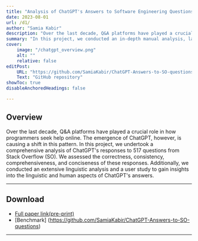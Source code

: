```yaml
---
title: "Analysis of ChatGPT's Answers to Software Engineering Questions."
date: 2023-08-01
url: /d1/
author: "Samia Kabir"
description: "Over the last decade, Q&A platforms have played a crucial role in how programmers seek help online. The emergence of ChatGPT, however, is causing a shift in this pattern. In this project, we undertook a comprehensive analysis of ChatGPT's replies to 517 questions from Stack Overflow (SO). We assessed the correctness, consistency, comprehensiveness, and conciseness of these responses. Additionally, we conducted an extensive linguistic analysis and a user study to gain insights into the linguistic and human aspects of ChatGPT's answers."
summary: "In this project, we conducted an in-depth manual analysis, large scale linguistic analysis and a user study to empirically study the characteristics of ChatGPT's answers to programming questions."
cover:
    image: "/chatgpt_overview.png"
    alt: ""
    relative: false
editPost:
    URL: "https://github.com/SamiaKabir/ChatGPT-Answers-to-SO-questions"
    Text: "GitHub repository"
showToc: true
disableAnchoredHeadings: false

---
```


## Overview

Over the last decade, Q&A platforms have played a crucial role in how programmers seek help online. The emergence of ChatGPT, however, is causing a shift in this pattern. In this project, we undertook a comprehensive analysis of ChatGPT's responses to 517 questions from Stack Overflow (SO). We assessed the correctness, consistency, comprehensiveness, and conciseness of these responses. Additionally, we conducted an extensive linguistic analysis and a user study to gain insights into the linguistic and human aspects of ChatGPT's answers.

---

## Download

- [Full paper link(pre-print)](https://arxiv.org/abs/2308.02312)
- [Benchmark] (https://github.com/SamiaKabir/ChatGPT-Answers-to-SO-questions)

---
<!--
## Features

- The font for text, roman math, and numbers is Source Sans Pro.
- The font for Greek and calligraphic math is Euler.
- No colors are used in the text (only grayscale) to reduce distraction.
- Colors are reserved for graphs and alerts.
- Margins, spacing, and font size are set for comfortable reading.
- There are no frills at the periphery of the slides.

---

## Title slide

The title slide avoids centered text and is otherwise pretty minimalist. With the command `\information{Author}{Date}{URL}` the URL of the paper being presented can be specified. When the slides are posted online, the URL also allows readers to go from the slides directly to the paper.

---

## 4:3 versus 16:9 aspect ratio

There has been a shift from slides with a 4:3 aspect ratio to wider slides with a 16:9 aspect ratio. This template sticks to the 4:3 aspect ratio. First, 4:3 slides work better for online presentations—and these have become commonplace now. But even for in-person presentations, the 4:3 slides work well because they force presenters to keep the amount of information that they display on slides to a minimum. 16:9 slides are often used to present two graphs at a time, or two paragraphs at a time. This is too distracting for the audience. 4:3 slides display one graph or one paragraph at a time, and that's enough. Slides are here as support for what you are talking about, not as a substitute.

---

## Text font

Fonts matter in presentations—just as in papers. The font determines the appearance of the entire presentation. For the presentation's text, the template uses [Source Sans Pro](https://fonts.google.com/specimen/Source+Sans+Pro), which is one of the free fonts [recommended by Matthew Butterick](https://practicaltypography.com/free-fonts.html).

Source Sans Pro is a sans-serif font. This is an important feature for presentations, as sans-serif fonts are more readable than fonts with serif in presentations. Another advantage of Source Sans Pro is that it is not part of typical slide templates (unlike Fira Sans for instance). So it feels new and fresh.

A last advantage is that there is a with-serif font in the Source Pro family: [Source Serif Pro](https://fonts.google.com/specimen/Source+Serif+Pro). This [paper template](/d2/) uses Source Serif Pro, which gives presentations and papers produced by the two templates a similar look.

---

## Math font

LaTeX uses one font for text and other fonts for math. For consistency, the presentation template sticks with Source Sans Pro for roman math. It also uses Source Sans Pro for all the numbers in math, so the commands `1.5` and `$1.5$` do not produce different-looking numbers.

There are some sans-serif Greek alphabets, but the letters look unusual and are hard to recognize. So for the Greek letters in math, the template uses the [Euler font](http://luc.devroye.org/fonts-26139.html). These Greek letters look good, have the same thickness as the text letters, and are quite distinctive.

The template also uses the Euler font for calligraphic letters in math. These calligraphic letters fit well with the rest of the text and are very readable.

---

## Font size

The font size is 12pt. It is easily readable but not too big. It follows [Butterick's advice](https://practicaltypography.com/presentations.html) to choose a font size so as to be able to fit about 12 lines of text on one slide.

The template keeps one font size for all text. So the text is not smaller at different levels of itemized lists—which many Beamer themes impose by default but which I find distracting.

---

## Spacing

The spacing is generous: around one and a half spacing. This adds white space to the presentation, which helps with reading, and it limits the amount of stuff that can be written on one slide. It is fine to have 6–8 bullet points on a slide as long there are only a few words per bullet point.

---

## Headline

The headline is in slightly larger font, in small caps, and aligned left. This follows [Butterick's recommendation](https://practicaltypography.com/presentations.html) to avoid centered headlines. The headline stands out, is easily readable, but does not take all the attention away from the text.

The headline is set against the same white background as the text—not against a bright color background. This choice makes the headline easier to read and less distracting.

---

## No frills at the periphery of the slides

A [typical slide produced with Beamer](https://deic.uab.cat/~iblanes/beamer_gallery/large/Warsaw-default-default-17.png) might includes the following elements:

- Outline of the talk above the title
- Small navigation buttons in the bottom right-hand corner
- Names of the authors and title of the talk at the bottom of the slide
- A lot of dark, sharp color at the top and bottom

Such clutter distracts listeners and takes their attention away from the main message of the slide—while conveying no useful information. The audience does not need that information in the middle of the talk. The slides produced by the template are devoid of such frills.

---

## Color scheme

[As Butterick says](https://practicaltypography.com/color.html), color should be used with restraint. A lot of colors, especially bright ones, are distracting. To reduce distraction, the template only uses grayscale. The text is in dark gray, but not black to avoid an uncomfortable degree of contrast. The bullet points are in lighter gray, to blend in the background. (The typical, very bright Beamer bullet points should be avoided as they are distracting.) Colors are reserved for graphs and text alerts.

---

## Alerts

The template comes with a set of predefined alert commands:

+ Standard alert:
    - `\al{text}` colors the text in magenta.
    - `\al[n]{text}` colors the text in magenta on nth click.
+ Green alerts (for instance to indicate a positive number):
    - `\alg{text}` colors the text in green.
    - `\alg[n]{text}` colors the text in green on nth click.
+ Red alerts (for instance to indicate a negative number):
    - `\alr{text}` colors the text in red.
    - `\alr[n]{text}` colors the text in red on nth click.
+ Blue alerts (for instance to indicate a zero):
    - `\alb{text}` colors the text in blue.
    - `\alb[n]{text}` colors the text in blue on nth click.

The standard alert is set in magenta, which is a color that stands out but unlike red does not induce anger. [Apparently](https://www.canva.com/colors/color-meanings/magenta/):

> Magenta is known as a color of harmony and balance. It's used in Feng Shui and is often considered spiritual.

Of course alerts should be used with restraint.

---

## Figures

An advantage of avoiding colors in the text is that colors in figures stand out.

The template uses a white background for slides because figures have white backgrounds. Figures therefore seamlessly blend into the slide. With a colorful slide background, the figures background would stick out.

There is no need to add a caption to the figure in the template: the slide title makes a great caption.

An easy way to insert figures into the template is to create a PDF file with all the figures that are featured in the presentation. An easy way to do that is to create a Keynote or Powerpoint presentation; insert each figure as a slide background; and save the resulting presentation as PDF. With this method, all the figures have the exact same size. It is also possible to use Keynote or Powerpoint to annotate easily the figures created with an external software (Matlab, R, and so on). (See `figures.pdf` in the repository.)

---

## Tables

It is very easy to produce tables with the template. People sometimes copy-paste table from their paper into their slide. That's not a good idea since it is not possible to read large tables with tiny numbers on slides. It seems more effective to stick to the same font size, and just present the key numbers from the paper table. If listeners want more details, they will go to the paper.

---

## Section slide

The template has a command to divide the presentation into sections, which adds structure to longer talks. The command `\heading{Section Title}` produces a simple section slide, which is similar to the title slide but with the section title only. This slide is a good point to stop, recap what you have already showed, and discuss what you will show next. It is also a good point to take questions.

---

## Last slide

The template also come with a last slide, which is a just a gray square, and which is called with `\lastslide`. The last slide can be used instead of conclusion slides—to say thank you, recap in a sentence what the presentation showed, and discuss next steps or related projects.

Conclusion slides are generally ineffective or even mildly upsetting. The audience has been listening for an hour or an hour and a half: they know what they have just been told. At that point they are happy to go on with their day.

---

## Pictograms

The template comes with a set of pictograms that are easy to use in text mode:

- `\up` gives ↑
- `\down` gives ↓
- `\flat` gives →
- `\then` gives $\rightsquigarrow$
- `\so` gives $\Rightarrow$
- `\tb` gives | -->
